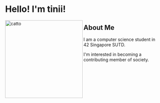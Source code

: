 # Hello! I'm tinii!

<a href="https://i.kym-cdn.com/entries/icons/facebook/000/034/772/Untitled-1.jpg">
  <img src="https://i.kym-cdn.com/entries/icons/facebook/000/034/772/Untitled-1.jpg" alt="catto" width="250" align="left">
</a>

## About Me
I am a computer science student in 42 Singapore SUTD.

I'm interested in becoming a contributing member of society.

<!--
### Programming Knowledge

This section concerns all my technical skills involving programming, which honestly isn't much at the moment.
- Shell-scripting
- C

### Non-Programming Skills

This section concerns all my technical skills which does not involve programming. 

- Well versed with photography equipment (proud sony alpha stan)
- Proficiency in Adobe Lightroom & Adobe Photoshop
- Social media specialist across diverse platforms (real and true)
  -->
<!--
**tibytinneh/tibytinneh** is a ✨ _special_ ✨ repository because its `README.md` (this file) appears on your GitHub profile.

Here are some ideas to get you started:

- 🔭 I’m currently working on ...
- 🌱 I’m currently learning ...
- 👯 I’m looking to collaborate on ...
- 🤔 I’m looking for help with ...
- 💬 Ask me about ...
- 📫 How to reach me: ...
- 😄 Pronouns: ...
- ⚡ Fun fact: ...
-->
